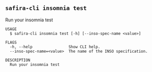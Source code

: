 <!-- order:22 -->
<!-- PLEASE! Don't edit this file, auto generated! -->

## `safira-cli insomnia test`

Run your insomnia test

```
USAGE
  $ safira-cli insomnia test [-h] [--inso-spec-name <value>]

FLAGS
  -h, --help                Show CLI help.
  --inso-spec-name=<value>  The name of the INSO specification.

DESCRIPTION
  Run your insomnia test
```
